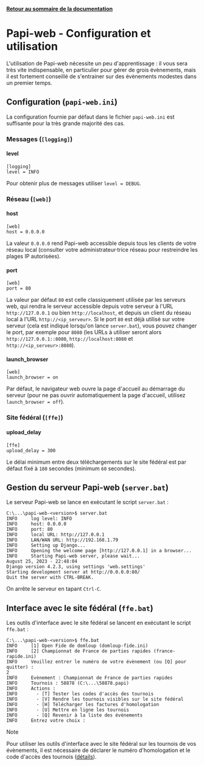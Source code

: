 **[Retour au sommaire de la documentation](../README.md)**

# Papi-web - Configuration et utilisation

L'utilisation de Papi-web nécessite un peu d'apprentissage : il vous sera très vite indispensable, en particulier pour gérer de grois évènements, mais il est fortement conseillé de s'entrainer sur des évènements modestes dans un premier temps.

## Configuration (`papi-web.ini`)
La configuration fournie par défaut dans le fichier `papi-web.ini` est suffisante pour la très grande majorité des cas.

### Messages (`[logging]`)
#### level
```
[logging]
level = INFO
```
Pour obtenir plus de messages utiliser `level = DEBUG`.
### Réseau (`[web]`)
#### host
```
[web]
host = 0.0.0.0
```
La valeur `0.0.0.0` rend Papi-web accessible depuis tous les clients de votre réseau local (consulter votre administrateur·trice réseau pour restreindre les plages IP autorisées).
#### port
```
[web]
port = 80
```
La valeur par défaut `80` est celle classiquement utilisée par les serveurs web, qui rendra le serveur accessible depuis votre serveur à l'URL `http://127.0.0.1` ou bien `http://localhost`, et depuis un client du réseau local à l'URL `http://<ip_serveur>`. Si le port `80` est déjà utilisé sur votre serveur (cela est indiqué lorsqu'on lance `server.bat`), vous pouvez changer le port, par exemple pour `8080` (les URLs à utiliser seront alors `http://127.0.0.1::8080`, `http://localhost:8080` et `http://<ip_serveur>:8080`).
#### launch_browser
```
[web]
launch_browser = on
```
Par défaut, le navigateur web ouvre la page d'accueil au démarrage du serveur (pour ne pas ouvrir automatiquement la page d'accueil, utilisez `launch_browser = off`).

### Site fédéral (`[ffe]`)
#### upload_delay
```
[ffe]
upload_delay = 300
```
Le délai minimum entre deux téléchargements sur le site fédéral est par défaut fixé à `180` secondes (minimum `60` secondes).

## Gestion du serveur Papi-web (`server.bat`)

Le serveur Papi-web se lance en exécutant le script `server.bat` :
```
C:\...\papi-web-<version>$ server.bat
INFO     log level: INFO
INFO     host: 0.0.0.0
INFO     port: 80
INFO     local URL: http://127.0.0.1
INFO     LAN/WAN URL: http://192.168.1.79
INFO     Setting up Django...
INFO     Opening the welcome page [http://127.0.0.1] in a browser...
INFO     Starting Papi-web server, please wait...
August 25, 2023 - 22:48:04
Django version 4.2.3, using settings 'web.settings'
Starting development server at http://0.0.0.0:80/
Quit the server with CTRL-BREAK.
```
On arrête le serveur en tapant `Ctrl-C`.

## Interface avec le site fédéral (`ffe.bat`)

Les outils d'interface avec le site fédéral se lancent en exécutant le script `ffe.bat` :
```
C:\...\papi-web-<version>$ ffe.bat
INFO     [1] Open Fide de domloup (domloup-fide.ini)
INFO     [2] Championnat de France de parties rapides (france-rapide.ini)
INFO     Veuillez entrer le numéro de votre évènement (ou [Q] pour quitter) :
2
INFO     Evènement : Championnat de France de parties rapides
INFO     Tournois : 58878 (C:\...\58878.papi)
INFO     Actions :
INFO       - [T] Tester les codes d'accès des tournois
INFO       - [V] Rendre les tournois visibles sur le site fédéral
INFO       - [H] Télécharger les factures d'homologation
INFO       - [U] Mettre en ligne les tournois
INFO       - [Q] Revenir à la liste des évènements
INFO     Entrez votre choix :
```
> [!NOTE]
> Pour utiliser les outils d'interface avec le site fédéral sur les tournois de vos évènements, il est nécessaire de déclarer le numéro d'homologation et le code d'accès des tournois ([détails](12-qualified.md)).

